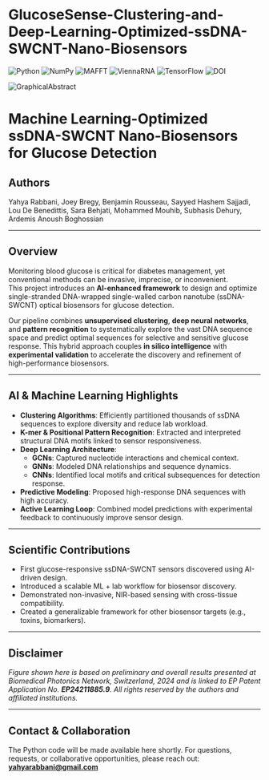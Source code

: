 # GlucoseSense-Clustering-and-Deep-Learning-Optimized-ssDNA-SWCNT-Nano-Biosensors
![Python](https://img.shields.io/badge/python-3.x-blue.svg)
![NumPy](https://img.shields.io/badge/numpy-supported-blue)
![MAFFT](https://img.shields.io/badge/MAFFT-clustering-orange)
![ViennaRNA](https://img.shields.io/badge/ViennaRNA-RNAfold-brightgreen)
![TensorFlow](https://img.shields.io/badge/TensorFlow-2.x-FF6F00)
![DOI](https://doi.org/10.1101/2025.05.06.652529)


![GraphicalAbstract](images/GraphicalAbstract.jpg)

# Machine Learning-Optimized ssDNA-SWCNT Nano-Biosensors for Glucose Detection

## Authors  
Yahya Rabbani, Joey Bregy, Benjamin Rousseau, Sayyed Hashem Sajjadi, Lou De Benedittis, Sara Behjati, Mohammed Mouhib, Subhasis Dehury, Ardemis Anoush Boghossian

---

## Overview  
Monitoring blood glucose is critical for diabetes management, yet conventional methods can be invasive, imprecise, or inconvenient.  
This project introduces an **AI-enhanced framework** to design and optimize single-stranded DNA-wrapped single-walled carbon nanotube (ssDNA-SWCNT) optical biosensors for glucose detection.

Our pipeline combines **unsupervised clustering**, **deep neural networks**, and **pattern recognition** to systematically explore the vast DNA sequence space and predict optimal sequences for selective and sensitive glucose response. This hybrid approach couples **in silico intelligence** with **experimental validation** to accelerate the discovery and refinement of high-performance biosensors.

---

## AI & Machine Learning Highlights  
-  **Clustering Algorithms**: Efficiently partitioned thousands of ssDNA sequences to explore diversity and reduce lab workload.  
- **K-mer & Positional Pattern Recognition**: Extracted and interpreted structural DNA motifs linked to sensor responsiveness.  
- **Deep Learning Architecture**:
  - **GCNs**: Captured nucleotide interactions and chemical context.
  - **GNNs**: Modeled DNA relationships and sequence dynamics.
  - **CNNs**: Identified local motifs and critical subsequences for detection response.  
- **Predictive Modeling**: Proposed high-response DNA sequences with high accuracy.  
- **Active Learning Loop**: Combined model predictions with experimental feedback to continuously improve sensor design.

---

## Scientific Contributions  
- First glucose-responsive ssDNA-SWCNT sensors discovered using AI-driven design.  
- Introduced a scalable ML + lab workflow for biosensor discovery.  
- Demonstrated non-invasive, NIR-based sensing with cross-tissue compatibility.  
- Created a generalizable framework for other biosensor targets (e.g., toxins, biomarkers).  

---

## Disclaimer  
*Figure shown here is based on preliminary and overall results presented at Biomedical Photonics Network, Switzerland, 2024 and is linked to EP Patent Application No. **EP24211885.9**. All rights reserved by the authors and affiliated institutions.*

---

## Contact & Collaboration  
The Python code will be made available here shortly.
For questions, requests, or collaborative opportunities, please reach out: **yahyarabbani@gmail.com**
